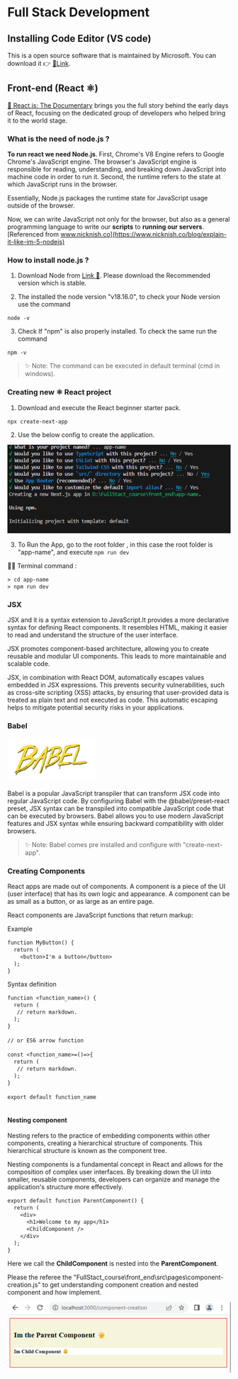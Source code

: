 # Full Stack Development

## Installing Code Editor (VS code)

This is a open source software that is maintained by Microsoft. You can download it 👉 [🔗Link](https://code.visualstudio.com/).

## Front-end (React ⚛️)

[🎥 React.js: The Documentary](https://www.youtube.com/watch?v=8pDqJVdNa44) brings you the full story behind the early days of React, focusing on the dedicated group of developers who helped bring it to the world stage.

### What is the need of node.js ?

**To run react we need Node.js**. First, Chrome's V8 Engine refers to Google Chrome's JavaScript engine. The browser's JavaScript engine is responsible for reading, understanding, and breaking down JavaScript into machine code in order to run it. Second, the runtime refers to the state at which JavaScript runs in the browser.

Essentially, Node.js packages the runtime state for JavaScript usage outside of the browser.

Now, we can write JavaScript not only for the browser, but also as a general programming language to write our **scripts** to **running our servers**.
<br>
 [Referenced from www.nicknish.co](https://www.nicknish.co/blog/explain-it-like-im-5-nodejs)


### How to install node.js ?

1.  Download Node from [Link 🔗](https://nodejs.org/en). Please download the Recommended version which is stable.

2.  The installed the node version "v18.16.0", to check your Node version use the command
```
node -v
```
3. Check If "npm" is also properly installed. To check the same run the command

```
npm -v
```

> ✨ Note: The command can be executed in default terminal  (cmd in windows).

### Creating new ⚛️ React project

1. Download and execute the React beginner starter pack.

```
npx create-next-app
```

2. Use the below config to create the application.

<img src="asset\react_prj_config.png" alt="Project configuration">

3. To Run the App, go to the root folder , in this case the root folder is "app-name", and execute `npm run dev`

👩‍💻 Terminal command :

```
> cd app-name
> npm run dev
```

### JSX 

JSX and it is a syntax extension to JavaScript.It provides a more declarative syntax for defining React components. It resembles HTML, making it easier to read and understand the structure of the user interface.

JSX promotes component-based architecture, allowing you to create reusable and modular UI components. This leads to more maintainable and scalable code.

JSX, in combination with React DOM, automatically escapes values embedded in JSX expressions. This prevents security vulnerabilities, such as cross-site scripting (XSS) attacks, by ensuring that user-provided data is treated as plain text and not executed as code. This automatic escaping helps to mitigate potential security risks in your applications.

### Babel

<img src="asset\Babel_Logo.png" alt="Babel Logo" width="200" height="100">

Babel is a popular JavaScript transpiler that can transform JSX code into regular JavaScript code. By configuring Babel with the @babel/preset-react preset, JSX syntax can be transpiled into compatible JavaScript code that can be executed by browsers. Babel allows you to use modern JavaScript features and JSX syntax while ensuring backward compatibility with older browsers.

> ✨ Note: Babel comes pre installed and configure with "create-next-app".

### Creating Components

React apps are made out of components. A component is a piece of the UI (user interface) that has its own logic and appearance. A component can be as small as a button, or as large as an entire page.

React components are JavaScript functions that return markup:

Example

```
function MyButton() {
  return (
    <button>I'm a button</button>
  );
}

```

Syntax definition

```
function <function_name>() {
  return (
   // return markdown.
  );
}

// or ES6 arrow function

const <function_name>=()=>{
  return (
   // return markdown.
  );
}

export default function_name


```

#### Nesting component

Nesting refers to the practice of embedding components within other components, creating a hierarchical structure of components. This hierarchical structure is known as the component tree.

Nesting components is a fundamental concept in React and allows for the composition of complex user interfaces. By breaking down the UI into smaller, reusable components, developers can organize and manage the application's structure more effectively.

```
export default function ParentComponent() {
  return (
    <div>
      <h1>Welcome to my app</h1>
      <ChildComponent />
    </div>
  );
}
```

Here we call the **ChildComponent** is nested into the **ParentComponent**.

Please the referee the "FullStact_course\front_end\src\pages\component-creation.js" to get understanding component creation and nested component and how implement.

<img src="asset\com-cre.png" alt="Parent and Child component" >









